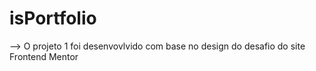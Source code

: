 # isPortfolio

--> O projeto 1 foi desenvovlvido com base no design do desafio do site Frontend Mentor